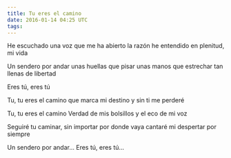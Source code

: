 ```yaml
---
title: Tu eres el camino
date: 2016-01-14 04:25 UTC
tags:
---
```


He escuchado una voz que me ha abierto la razón
he entendido en plenitud, mi vida

Un sendero por andar unas huellas que pisar
unas manos que estrechar tan llenas de libertad

Eres tú, eres tú

Tu, tu eres el camino
que marca mi destino y sin ti me perderé

Tu, tu eres el camino
Verdad de mis bolsillos y el eco de mi voz

Seguiré tu caminar, sin importar por donde vaya
cantaré mi despertar por siempre

Un sendero por andar... Eres tú, eres tú...
